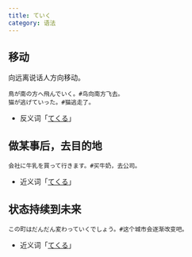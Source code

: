 ```yaml
---
title: ていく
category: 语法
---
```


## 移动

向远离说话人方向移动。

```example
鳥が南の方へ飛んでいく。#鸟向南方飞去。
猫が逃げていった。#猫逃走了。
```

- 反义词「[てくる](tekuru#移动)」

## 做某事后，去目的地

```example
会社に牛乳を買って行きます。#买牛奶，去公司。
```

- 近义词「[てくる](tekuru#做某事后，返回原地)」

## 状态持续到未来

```example
この町はだんだん変わっていくでしょう。#这个城市会逐渐改变吧。
```

- 近义词「[てくる](tekuru#状态持续到现在)」
